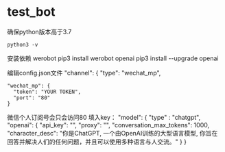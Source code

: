 # test_bot
确保python版本高于3.7

    python3 -v

安装依赖
werobot
    pip3 install werobot
openai
    pip3 install --upgrade openai


编辑config.json文件
"channel": {
    "type": "wechat_mp",
        
    "wechat_mp": {
      "token": "YOUR TOKEN",          
      "port": "80"                 
    }
微信个人订阅号会只会访问80
填入key：
  "model": {
    "type" : "chatgpt",
    "openai": {
      "api_key": "",
      "proxy": "",
      "conversation_max_tokens": 1000,
      "character_desc": "你是ChatGPT, 一个由OpenAI训练的大型语言模型, 你旨在回答并解决人们的任何问题，并且可以使用多种语言与人交流。"
        }
    }
